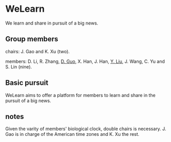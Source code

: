 # WeLearn
We learn and share in pursuit of a big news.
## Group members
chairs:  J. Gao and K. Xu (two).

members: D. Li, R. Zhang, [D. Guo](https://github.com/aihkoo "aihkoo"), X. Han, J. Han, [Y. Liu](https://github.com/liuyang12/ "liuyang12"), J. Wang, C. Yu and S. Lin (nine).
## Basic pursuit
WeLearn aims to offer a platform for members to learn and share in the pursuit of a big news.
## notes
Given the varity of members' biological clock, double chairs is necessary. J. Gao is in charge of the American time zones and K. Xu the rest.